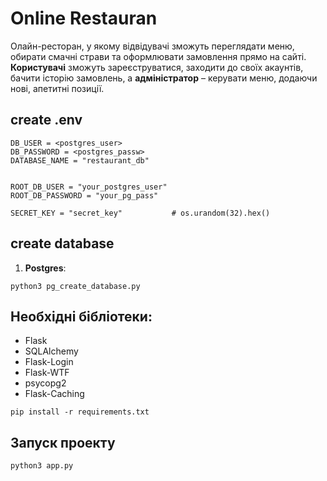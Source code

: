 # Online Restauran

Oлайн-ресторан, у якому відвідувачі зможуть переглядати
меню, обирати смачні страви та оформлювати замовлення прямо на сайті. __Користувачі__ зможуть зареєструватися, заходити до своїх акаунтів, бачити історію замовлень, а __адміністратор__ – керувати меню, додаючи нові, апетитні позиції.



## create .env

    DB_USER = <postgres_user>
    DB_PASSWORD = <postgres_passw>
    DATABASE_NAME = "restaurant_db"


    ROOT_DB_USER = "your_postgres_user"
    ROOT_DB_PASSWORD = "your_pg_pass"

    SECRET_KEY = "secret_key"           # os.urandom(32).hex()

## create database

1) **Postgres**: 
```
python3 pg_create_database.py
```


## Необхідні бібліотеки:
 - Flask
 - SQLAlchemy
 - Flask-Login
 - Flask-WTF
 - psycopg2
 - Flask-Caching

`pip install -r requirements.txt`

## Запуск проекту

```
python3 app.py
``` 